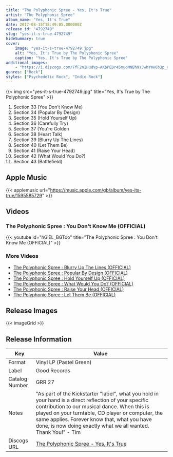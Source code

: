 ```yaml
---
title: "The Polyphonic Spree - Yes, It's True"
artist: "The Polyphonic Spree"
album_name: "Yes, It's True"
date: 2017-08-15T18:49:05.000000Z
release_id: "4792749"
slug: "yes-it-s-true-4792749"
hideSummary: true
cover:
    image: "yes-it-s-true-4792749.jpg"
    alt: "Yes, It's True by The Polyphonic Spree"
    caption: "Yes, It's True by The Polyphonic Spree"
additional_images:
    - "https://i.discogs.com/FfF2nIHudVp-AKbPEDr45muoMNBh9YJwhYWH6b3p_Xs/rs:fit/g:sm/q:90/h:485/w:500/czM6Ly9kaXNjb2dz/LWRhdGFiYXNlLWlt/YWdlcy9SLTQ3OTI3/NDktMTM3NTY5ODUy/Mi05MjAxLmpwZWc.jpeg"
genres: ["Rock"]
styles: ["Psychedelic Rock", "Indie Rock"]
---
```


{{< img src="yes-it-s-true-4792749.jpg" title="Yes, It's True by The Polyphonic Spree" >}}

<!-- section break -->

1. Section 33 (You Don't Know Me)
2. Section 34 (Popular By Design)
3. Section 35 (Hold Yourself Up)
4. Section 36 (Carefully Try)
5. Section 37 (You're Golden
6. Section 38 (Heart Talk)
7. Section 39 (Blurry Up The Lines)
8. Section 40 (Let Them Be)
9. Section 41 (Raise Your Head)
10. Section 42 (What Would You Do?)
11. Section 43 (Battlefield)

<!-- section break -->



## Apple Music
{{< applemusic url="https://music.apple.com/gb/album/yes-its-true/1595585729" >}}<br>


## Videos
### The Polyphonic Spree : You Don't Know Me (OFFICIAL)
{{< youtube id="hGiEL_BGToo" title="The Polyphonic Spree : You Don't Know Me (OFFICIAL)" >}}<br>
### More Videos

- [The Polyphonic Spree : Blurry Up The Lines (OFFICIAL)](https://www.youtube.com/watch?v=Qpvp0dfE9Z0)
- [The Polyphonic Spree : Popular By Design (OFFICIAL)](https://www.youtube.com/watch?v=kEbT-Gw15_I)
- [The Polyphonic Spree : Hold Yourself Up (OFFICIAL)](https://www.youtube.com/watch?v=CWaoEWyK5i4)
- [The Polyphonic Spree : What Would You Do? (OFFICIAL)](https://www.youtube.com/watch?v=f076lC2PWnQ)
- [The Polyphonic Spree : Raise Your Head (OFFICIAL)](https://www.youtube.com/watch?v=_7gNjOkszeQ)
- [The Polyphonic Spree : Let Them Be (OFFICIAL)](https://www.youtube.com/watch?v=YCZUpxMLC2w)

## Release Images
{{< imageGrid >}}

## Release Information
|  Key           | Value                                                |
| ---------------| ---------------------------------------------------- |
| Format         | Vinyl LP (Pastel Green) |
| Label          | Good Records |
| Catalog Number | GRR 27 |
| Notes | "As part of the Kickstarter "label", what you hold in your hand is a direct reflection of your specific contribution to our musical dance. When this is played on your turntable, CD player or computer, the same applies. Forever know that, what you have done, is now doing exactly what we all wanted. Thank You!" - Tim |
| Discogs URL    | [The Polyphonic Spree - Yes, It's True](https://www.discogs.com/release/4792749-The-Polyphonic-Spree-Yes-Its-True) |